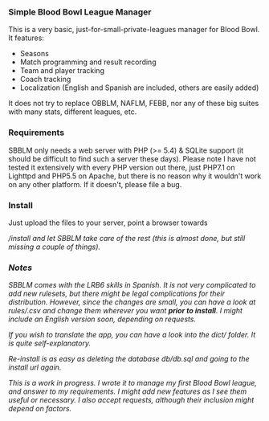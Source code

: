 ### Simple Blood Bowl League Manager

This is a very basic, just-for-small-private-leagues manager for Blood Bowl. It features:

  - Seasons
  - Match programming and result recording
  - Team and player tracking
  - Coach tracking
  - Localization (English and Spanish are included, others are easily added)

It does not try to replace OBBLM, NAFLM, FEBB, nor any of these big suites with many stats, different leagues, etc.

### Requirements

SBBLM only needs a web server with PHP (>= 5.4) & SQLite support (it should be difficult to find such a server these days).
Please note I have not tested it extensively with every PHP version out there, just PHP7.1 on Lighttpd and PHP5.5 on Apache,
but there is no reason why it wouldn't work on any other platform. If it doesn't, please file a bug.

### Install

Just upload the files to your server, point a browser towards *<address>/install* and let SBBLM take care of the rest (this is
almost done, but still missing a couple of things).

### Notes

SBBLM comes with the LRB6 skills in Spanish. It is not very complicated to add new rulesets, but there might be legal 
complications for their distribution. However, since the changes are small, you can have a look at *rules/<files>.csv*
and change them wherever you want **prior to install**. I might include an English version soon, depending on requests.

If you wish to translate the app, you can have a look into the *dict/* folder. It is quite self-explanatory.

Re-install is as easy as deleting the database *db/db.sql* and going to the *install url* again.

This is a work in progress. I wrote it to manage my first Blood Bowl league, and answer to my requirements. I might add 
new features as I see them useful or necessary. I also accept requests, although their inclusion might depend on factors.
